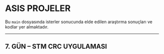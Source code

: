 # ASIS PROJELER

Bu `main` dosyasında isterler sonucunda elde edilen araştırma sonuçları ve kodlar yer almaktadır.

---

## 7. GÜN – STM CRC UYGULAMASI 

